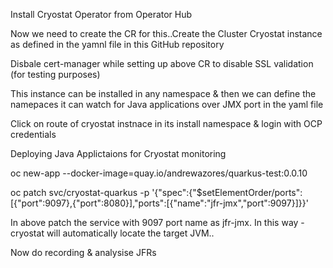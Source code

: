 Install Cryostat Operator from Operator Hub

Now we need to create the CR for this..Create the Cluster Cryostat instance as defined in the yamnl file in this GitHub repository

Disbale cert-manager while setting up above CR to disable SSL validation (for testing purposes)

This instance can be installed in any namespace & then we can define the namepaces it can watch for Java applications over JMX port in the yaml file

Click on route of cryostat instnace in its install namespace & login with OCP credentials

Deploying Java Applictaions for Cryostat monitoring

oc new-app --docker-image=quay.io/andrewazores/quarkus-test:0.0.10

oc patch svc/cryostat-quarkus -p '{"spec":{"$setElementOrder/ports":[{"port":9097},{"port":8080}],"ports":[{"name":"jfr-jmx","port":9097}]}}' 

In above patch the service with 9097 port name as jfr-jmx. In this way - cryostat will automatically locate the target JVM..

Now do recording & analysise JFRs
